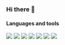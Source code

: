 ### Hi there 👋

<!--
**AlishaMak/AlishaMak** is a ✨ _special_ ✨ repository because its `README.md` (this file) appears on your GitHub profile.

Here are some ideas to get you started:

- 🔭 I’m currently working on ...
- 🌱 I’m currently learning ...
- 👯 I’m looking to collaborate on ...
- 🤔 I’m looking for help with ...
- 💬 Ask me about ...
- 📫 How to reach me: ...
- 😄 Pronouns: ...
- ⚡ Fun fact: ...
-->
#### Languages and tools

<img src="https://img.shields.io/badge/Python-black?style=for-the-badge&logo=Python&logoColor=white"/> <img src="https://img.shields.io/badge/Pandas-black?style=for-the-badge&logo=Pandas&logoColor=white"/> <img src="https://img.shields.io/badge/Plotly-black?style=for-the-badge&logo=plotly&logoColor=white"/> <img src="https://img.shields.io/badge/Numpy-black?style=for-the-badge&logo=Numpy&logoColor=white"/> <img src="https://img.shields.io/badge/SciKit\-learn-black?style=for-the-badge&logo=scikit-learn&logoColor=white"/>  <img src="https://img.shields.io/badge/Keras-black?style=for-the-badge&logo=Keras&logoColor=white"/> <img src="https://img.shields.io/badge/Postgres-black?style=for-the-badge&logo=Postgres&logoColor=white"/>  

